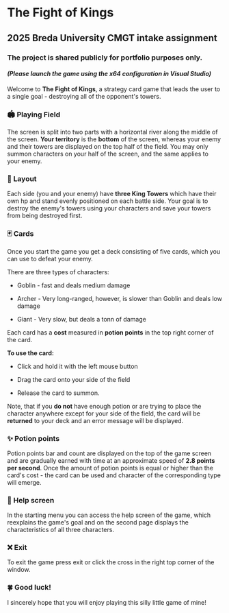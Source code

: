   

# **The Fight of Kings**

  

## 2025 Breda University CMGT intake assignment
### The project is shared publicly for portfolio purposes only.

#### *(Please launch the game using the **x64** configuration in Visual Studio)*

  

Welcome to **The Fight of Kings**, a strategy card game that leads the user to a single goal - destroying all of the opponent's towers.

  

### 🏟️ Playing Field

The screen is split into two parts with a horizontal river along the middle of the screen. **Your territory** is the **bottom** of the screen, whereas your enemy and their towers are displayed on the top half of the field. You may only summon characters on your half of the screen, and the same applies to your enemy.

  

### 🏰 Layout

Each side (you and your enemy) have **three King Towers** which have their own hp and stand evenly positioned on each battle side. Your goal is to destroy the enemy's towers using your characters and save your towers from being destroyed first.

  

### 🃏 Cards

Once you start the game you get a deck consisting of five cards, which you can use to defeat your enemy.

There are three types of characters:

- Goblin - fast and deals medium damage

- Archer - Very long-ranged, however, is slower than Goblin and deals low damage

- Giant - Very slow, but deals a tonn of damage

  

Each card has a **cost** measured in **potion points** in the top right corner of the card.

  

**To use the card:**

- Click and hold it with the left mouse button

- Drag the card onto your side of the field

- Release the card to summon.

  

Note, that if you **do not** have enough potion or are trying to place the character anywhere except for your side of the field, the card will be **returned** to your deck and an error message will be displayed.

  

### ✨ Potion points

Potion points bar and count are displayed on the top of the game screen and are gradually earned with time at an approximate speed of **2.8 points per second**. Once the amount of potion points is equal or higher than the card's cost - the card can be used and character of the corresponding type will emerge.

  

### 📃 Help screen

In the starting menu you can access the help screen of the game, which reexplains the game's goal and on the second page displays the characteristics of all three characters.

  

### ❌ Exit

To exit the game press exit or click the cross in the right top corner of the window.

  

### 🍀 Good luck!

I sincerely hope that you will enjoy playing this silly little game of mine!
